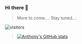 ### Hi there 👋
> More to come....
> Stay tuned....
> 
![visitors](https://visitor-badge.ChitownCoder.me/badge?page_id=page.id)
>[![Anthony's GitHub stats](https://github-readme-stats.vercel.app/api?username=ChitownCoder)](https://github.com/ChitownCoder/github-readme-stats)




<!--
**ChitownCoder/ChitownCoder** is a ✨ _special_ ✨ repository because its `README.md` (this file) appears on your GitHub profile.

Here are some ideas to get you started:

- 🔭 I’m currently working on ...
- 🌱 I’m currently learning ...
- 👯 I’m looking to collaborate on ...
- 🤔 I’m looking for help with ...
- 💬 Ask me about ...
- 📫 How to reach me: ...
- 😄 Pronouns: ...
- ⚡ Fun fact: ...
-->
